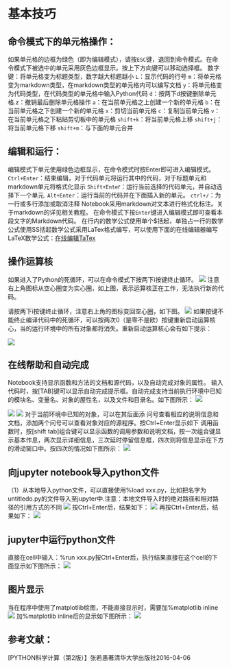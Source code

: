 # 基本技巧
## 命令模式下的单元格操作：
如果单元格的边框为绿色（即为编辑模式），请按`ESC`键，退回到命令模式。在命令模式下被选中的单元采用灰色边框显示。按上下方向键可以移动选择框。
数字键：将单元格变为标题类型，数字越大标题越小
`L`：显示代码的行号
`m`：将单元格变为markdown类型，在markdown类型的单元格内可以编写文档
`y`：将单元格变为代码类型，在代码类型的单元格中输入Python代码
`d`：按两下d按键删除单元格.z：撤销最后删除单元格操作
`a`：在当前单元格之上创建一个新的单元格
`b`：在当前单元格之下创建一个新的单元格
`x`：剪切当前单元格
`c`：复制当前单元格
`v`：在当前单元格之下粘贴剪切板中的单元格
`shift+k`：将当前单元格上移
`shift+j`：将当前单元格下移
`shift+m`：与下面的单元合并

## 编辑和运行：
编辑模式下单元使用绿色边框显示，在命令模式时按Enter即可进入编辑模式。
`Ctrl+Enter`：结束编辑，对于代码单元将运行其中的代码，对于标题单元和markdown单元将格式化显示
`Shift+Ente`r：运行当前选择的代码单元，并自动选择下一个单元.
`Alt+Enter`：运行当前的代码并在下面插入新的单元。
`ctrl+/`：为一行或多行添加或取消注释
Notebook采用markdown对文本进行格式化标注。关于markdown的详见相关教程。
在命令模式下按`Enter`键进入编辑模式即可查看本段文字的Markdown代码。
在行内的数学公式使用单个$括起，单独占一行的数学公式使用SS括起数学公式采用LaTex格式编写，可以使用下面的在线编辑器编写LaTeX数学公式：[在线编辑TaTex](https://www.codecogs.com/latex/eqneditor.php)
## 操作运算核
如果进入了Python的死循环，可以在命令模式下按两下i按键终止循环。
 ![](_v_images/1553677220_7346.png)
注意右上角图标从空心圈变为实心圈，如上图，表示运算核正在工作，无法执行新的代码。

请按两下i按键终止循环，注意右上角的图标变回空心圈，如下图。
![](_v_images/1553677231_15377.png) 
如果按键不能终止编译代码中的死循环，可以按两次0（是零不是欧）按键重新启动运算核心，当的运行环境中的所有对象都将消失。重新启动运算核心会有如下提示：

 ![](_v_images/1553677245_20802.png)
## 在线帮助和自动完成
Notebook支持显示函数和方法的文档和源代码，以及自动完成对象的属性。
输入代码时，按[TAB]键可以显示自动完成提示框。自动完成支持当前执行环境中已知的模块名、变量名、对象的屋性名，以及文件和目录名。如下图所示：
 ![](_v_images/1553677263_11892.png)
  
![](_v_images/1553677271_7293.png)
![](_v_images/1553677284_28089.png)
对于当前环境中已知的对象，可以在其后面添 问号查看相应的说明信息和文档，添加两个问号可以查看对象对应的源程序。按Ctrl+Enter显示如下 
调用函数时，按[shift tab]组合键可以显示函数的调用参数和说明文档，按一次组合键显示基本作息，两次显示详细信息，三次延时停留信息框，四次则将信息显示在下方的滑动窗口中。按四次的情况如下图所示：
 ![](_v_images/1553677296_25453.png)

## 向jupyter notebook导入python文件
（1）从本地导入python文件，可以直接使用%load xxx.py，比如把名字为untitledo.py的文件导入至jupyter中.注意：本地文件导入时的绝对路径和相对路径的引用方式的不同
 ![](_v_images/1553677319_21451.png)
按Ctrl+Enter后，结果如下：
 ![](_v_images/1553677325_9526.png)
再按Ctrl+Enter后，结果如下：
 ![](_v_images/1553677401_29626.png)
## jupyter中运行python文件
直接在cell中输入：%run xxx.py按Ctrl+Enter后，执行结果直接在这个cell的下面显示如下图所示：
 ![](_v_images/1553677416_31349.png)
## 图片显示
当在程序中使用了matplotlib绘图，不能直接显示时，需要加%matplotlib inline
 ![](_v_images/1553677433_1258.png)
加%matplotlib inline后的显示如下图所示：
 ![](_v_images/1553677440_23306.png)

## 参考文献：
[PYTHON科学计算（第2版）】张若愚著清华大学出版社2016-04-06
